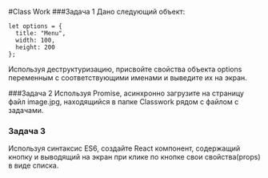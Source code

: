 #Class Work 
###Задача 1 
Дано следующий объект:  
```
let options = {
  title: "Menu",
  width: 100,
  height: 200
};
``` 
Используя деструктуризацию, присвойте свойства объекта options переменным с соответствующими именами и выведите их на экран. 

###Задача 2 
Используя Promise, асинхронно загрузите на страницу файл image.jpg, находящийся в папке Classwork рядом с файлом с задачами. 

### Задача 3 
Используя синтаксис ES6, создайте React компонент, содержащий кнопку и выводящий на экран при клике по кнопке свои свойства(props) в виде списка. 

